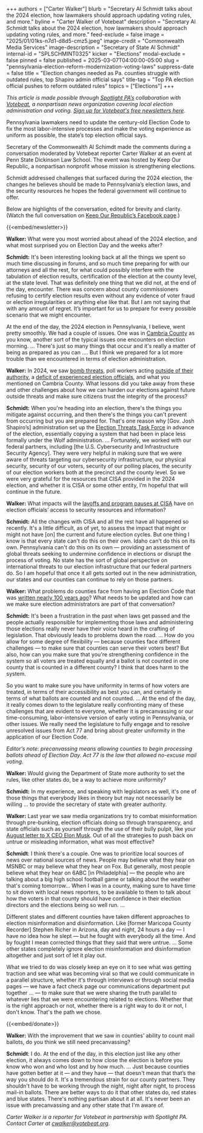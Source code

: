 +++
authors = ["Carter Walker"]
blurb = "Secretary Al Schmidt talks about the 2024 election, how lawmakers should approach updating voting rules, and more."
byline = "Carter Walker of Votebeat"
description = "Secretary Al Schmidt talks about the 2024 election, how lawmakers should approach updating voting rules, and more."
feed-exclude = false
image = "2025/01/01ks-n7d1-d8d5-cmz5.jpeg"
image-credit = "Commonwealth Media Services"
image-description = "Secretary of State Al Schmidt"
internal-id = "SPLSCHMINT0325"
kicker = "Elections"
modal-exclude = false
pinned = false
published = 2025-03-07T04:00:00-05:00
slug = "pennsylvania-election-reform-modernization-voting-laws"
suppress-date = false
title = "Election changes needed as Pa. counties struggle with outdated rules, top Shapiro admin official says"
title-tag = "Top PA election official pushes to reform outdated rules"
topics = ["Elections"]
+++

<em>This article is made possible through </em><a href="https://www.spotlightpa.org/"><em>Spotlight PA’s</em></a><em> collaboration with </em><a href="https://www.votebeat.org/"><em>Votebeat</em></a><em>, a nonpartisan news organization covering local election administration and voting. </em><a href="https://www.votebeat.org/newsletters/"><em>Sign up for Votebeat&#39;s free newsletters here</em></a><em>.</em>

Pennsylvania lawmakers need to update the century-old Election Code to fix the most labor-intensive processes and make the voting experience as uniform as possible, the state’s top election official says.

Secretary of the Commonwealth Al Schimdt made the comments during a conversation moderated by Votebeat reporter Carter Walker at an event at Penn State Dickinson Law School. The event was hosted by Keep Our Republic, a nonpartisan nonprofit whose mission is strengthening elections.

Schmidt addressed challenges that surfaced during the 2024 election, the changes he believes should be made to Pennsylvania’s election laws, and the security resources he hopes the federal government will continue to offer.

Below are highlights of the conversation, edited for brevity and clarity. (Watch the full conversation on <a href="https://www.facebook.com/share/v/1YEdrnotPU/?mibextid=wwXIfr">Keep Our Republic’s Facebook page</a>.)

{{<embed/newsletter>}}

<strong>Walker:</strong> What were you most worried about ahead of the 2024 election, and what most surprised you on Election Day and the weeks after?

<strong>Schmidt:</strong> It&#39;s been interesting looking back at all the things we spent so much time discussing in forums, and so much time preparing for with our attorneys and all the rest, for what could possibly interfere with the tabulation of election results, certification of the election at the county level, at the state level. That was definitely one thing that we did not, at the end of the day, encounter. There was concern about county commissioners refusing to certify election results even without any evidence of voter fraud or election irregularities or anything else like that. But I am not saying that with any amount of regret. It’s important for us to prepare for every possible scenario that we might encounter.

At the end of the day, the 2024 election in Pennsylvania, I believe, went pretty smoothly. We had a couple of issues. One was in <a href="https://www.witf.org/2024/11/05/cambria-county-extends-voting-hours-results-may-be-delayed/">Cambria County</a> as you know, another sort of the typical issues one encounters on election morning. … There&#39;s just so many things that occur and it&#39;s really a matter of being as prepared as you can …. But I think we prepared for a lot more trouble than we encountered in terms of election administration.

<strong>Walker:</strong> In 2024, we saw <a href="https://www.votebeat.org/2024/11/05/election-day-ballot-scanners-cambria-pa-georgia-bomb-threats/">bomb threats</a>, poll workers acting <a href="https://www.votebeat.org/pennsylvania/2024/11/06/election-day-bomb-threats-lines-ballot-counting/">outside of their authority</a>, a <a href="https://www.votebeat.org/pennsylvania/2024/02/21/election-official-turnover-experience-loss-ballot-errors/">deficit of experienced election officials</a>, and what you mentioned on Cambria County. What lessons did you take away from these and other challenges about how we can harden our elections against future outside threats and make sure citizens trust the integrity of the process?

<strong>Schmidt:</strong> When you&#39;re heading into an election, there&#39;s the things you mitigate against occurring, and then there&#39;s the things you can&#39;t prevent from occurring but you are prepared for. That&#39;s one reason why \[Gov. Josh Shapiro’s\] administration set up the <a href="https://www.inquirer.com/politics/election/josh-shapiro-pennsylvania-election-voting-task-force-al-schmidt-20240229.html">Election Threats Task Force</a> in advance of the election, essentially copying a system that had been in place less formally under the Wolf administration. … Fortunately, we worked with our federal partners, including \[the U.S. Cybersecurity and Infrastructure Security Agency\]. They were very helpful in making sure that we were aware of threats targeting our cybersecurity infrastructure, our physical security, security of our voters, security of our polling places, the security of our election workers both at the precinct and the county level. So we were very grateful for the resources that CISA provided in the 2024 election, and whether it is CISA or some other entity, I’m hopeful that will continue in the future.

<strong>Walker:</strong> What impacts will the <a href="https://www.votebeat.org/2025/02/27/cisa-election-cybersecurity-homeland-kristi-noem/">layoffs and program pauses at CISA</a> have on election officials’ access to security resources and information?

<strong>Schmidt:</strong> All the changes with CISA and all the rest have all happened so recently. It&#39;s a little difficult, as of yet, to assess the impact that might or might not have \[on\] the current and future election cycles. But one thing I know is that every state can&#39;t do this on their own. Idaho can&#39;t do this on its own. Pennsylvania can&#39;t do this on its own — providing an assessment of global threats seeking to undermine confidence in elections or disrupt the process of voting. No state has the sort of global perspective on international threats to our election infrastructure that our federal partners do. So I am hopeful that once it all gets sorted out in the new administration, our states and our counties can continue to rely on those partners.

<strong>Walker:</strong> What problems do counties face from having an Election Code that was <a href="https://www.spotlightpa.org/series/broken-code/">written nearly 100 years ago</a>? What needs to be updated and how can we make sure election administrators are part of that conversation?

<strong>Schmidt:</strong> It&#39;s been a frustration in the past when laws get passed and the people actually responsible for implementing those laws and administering those elections really never have their voice heard in the crafting of legislation. That obviously leads to problems down the road. … How do you allow for some degree of flexibility — because counties face different challenges — to make sure that counties can serve their voters best? But also, how can you make sure that you&#39;re strengthening confidence in the system so all voters are treated equally and a ballot is not counted in one county that is counted in a different county? I think that does harm to the system.

So you want to make sure you have uniformity in terms of how voters are treated, in terms of their accessibility as best you can, and certainly in terms of what ballots are counted and not counted. … At the end of the day, it really comes down to the legislature really confronting many of these challenges that are evident to everyone, whether it is precanvassing or our time-consuming, labor-intensive version of early voting in Pennsylvania, or other issues. We really need the legislature to fully engage and to resolve unresolved issues from Act 77 and bring about greater uniformity in the application of our Election Code.

<em>Editor’s note: precanvassing means allowing counties to begin processing ballots ahead of Election Day. Act 77 is the law that allowed no-excuse mail voting.</em>

<strong>Walker:</strong> Would giving the Department of State more authority to set the rules, like other states do, be a way to achieve more uniformity?

<strong>Schmidt:</strong> In my experience, and speaking with legislators as well, it&#39;s one of those things that everybody likes in theory but may not necessarily be willing … to provide the secretary of state with greater authority.

<strong>Walker:</strong> Last year we saw media organizations try to combat misinformation through pre-bunking, election officials doing so through transparency, and state officials such as yourself through the use of their bully pulpit, like your <a href="https://whyy.org/articles/ai-x-misinformation-pennsylvania-secretary-of-state-elon-musk/">August letter to X CEO Elon Musk</a>. Out of all the strategies to push back on untrue or misleading information, what was most effective?

<strong>Schmidt</strong>: I think there&#39;s a couple. One was to prioritize local sources of news over national sources of news. People may believe what they hear on MSNBC or may believe what they hear on Fox. But generally, most people believe what they hear on 6ABC \[in Philadelphia\] — the people who are talking about a big high school football game or talking about the weather that&#39;s coming tomorrow… When I was in a county, making sure to have time to sit down with local news reporters, to be available to them to talk about how the voters in that county should have confidence in their election directors and the elections being so well run. …

Different states and different counties have taken different approaches to election misinformation and disinformation. Like \[former Maricopa County Recorder\] Stephen Richer in Arizona, day and night, 24 hours a day — I have no idea how he slept — but he fought with everybody all the time. And by fought I mean corrected things that they said that were untrue. … Some other states completely ignore election misinformation and disinformation altogether and just sort of let it play out.

What we tried to do was closely keep an eye on it to see what was getting traction and see what was becoming viral so that we could communicate in a parallel structure, whether it&#39;s through interviews or through social media pages — we have a fact check page our communications department put together … — to make sure that we were sharing the truth parallel to whatever lies that we were encountering related to elections. Whether that is the right approach or not, whether there is a right way to do it or not, I don&#39;t know. That&#39;s the path we chose.

{{<embed/donate>}}

<strong>Walker:</strong> With the improvement that we saw in counties’ ability to count mail ballots, do you think we still need precanvassing?

<strong>Schmidt</strong>: I do. At the end of the day, in this election just like any other election, it always comes down to how close the election is before you know who won and who lost and by how much. … Just because counties have gotten better at it — and they have — that doesn&#39;t mean that that’s the way you should do it. It&#39;s a tremendous strain for our county partners. They shouldn&#39;t have to be working through the night, night after night, to process mail-in ballots. There are better ways to do it that other states do, red states and blue states. There&#39;s nothing partisan about it at all. It&#39;s never been an issue with precanvassing and any other state that I&#39;m aware of.

<em>Carter Walker is a reporter for Votebeat in partnership with Spotlight PA. Contact Carter at </em><a href="mailto:cwalker@votebeat.org"><em>cwalker@votebeat.org</em></a><em>.</em><strong></strong>

